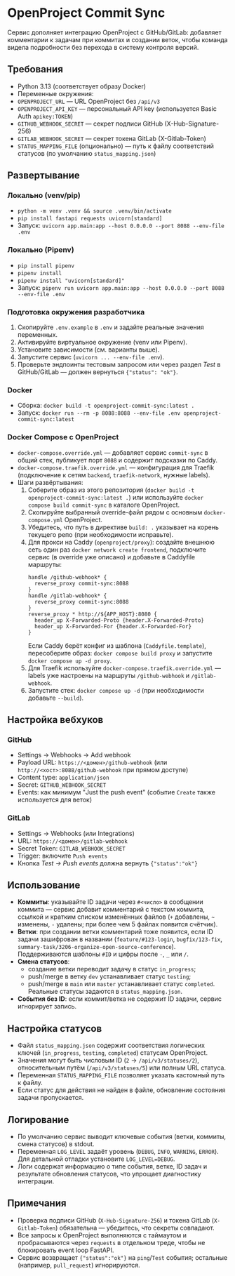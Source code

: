 OpenProject Commit Sync
=======================

Сервис дополняет интеграцию OpenProject с GitHub/GitLab: добавляет комментарии к задачам при коммитах и создании веток, чтобы команда видела подробности без перехода в систему контроля версий.

Требования
----------
- Python 3.13 (соответствует образу Docker)
- Переменные окружения:
- `OPENPROJECT_URL` — URL OpenProject без `/api/v3`
- `OPENPROJECT_API_KEY` — персональный API key (используется Basic Auth `apikey:TOKEN`)
- `GITHUB_WEBHOOK_SECRET` — секрет подписи GitHub (X-Hub-Signature-256)
- `GITLAB_WEBHOOK_SECRET` — секрет токена GitLab (X-Gitlab-Token)
- `STATUS_MAPPING_FILE` (опционально) — путь к файлу соответствий статусов (по умолчанию `status_mapping.json`)

Развертывание
-------------

### Локально (venv/pip)
- `python -m venv .venv && source .venv/bin/activate`
- `pip install fastapi requests uvicorn[standard]`
- Запуск: `uvicorn app.main:app --host 0.0.0.0 --port 8088 --env-file .env`

### Локально (Pipenv)
- `pip install pipenv`
- `pipenv install`
- `pipenv install "uvicorn[standard]"`
- Запуск: `pipenv run uvicorn app.main:app --host 0.0.0.0 --port 8088 --env-file .env`

### Подготовка окружения разработчика
1. Скопируйте `.env.example` в `.env` и задайте реальные значения переменных.
2. Активируйте виртуальное окружение (venv или Pipenv).
3. Установите зависимости (см. варианты выше).
4. Запустите сервис (`uvicorn ... --env-file .env`).
5. Проверьте эндпоинты тестовым запросом или через раздел *Test* в GitHub/GitLab — должен вернуться `{"status": "ok"}`.

### Docker
- Сборка: `docker build -t openproject-commit-sync:latest .`
- Запуск: `docker run --rm -p 8088:8088 --env-file .env openproject-commit-sync:latest`

### Docker Compose с OpenProject
- `docker-compose.override.yml` — добавляет сервис `commit-sync` в общий стек, публикует порт `8088` и содержит подсказки по Caddy.
- `docker-compose.traefik.override.yml` — конфигурация для Traefik (подключение к сетям `backend`, `traefik-network`, нужные labels).
- Шаги развёртывания:
  1. Соберите образ из этого репозитория (`docker build -t openproject-commit-sync:latest .`) или используйте `docker compose build commit-sync` в каталоге OpenProject.
  2. Скопируйте выбранный override-файл рядом с основным `docker-compose.yml` OpenProject.
  3. Убедитесь, что путь в директиве `build: .` указывает на корень текущего репо (при необходимости исправьте).
  4. Для прокси на Caddy (`openproject/proxy`): создайте внешнюю сеть один раз `docker network create frontend`, подключите сервис (в override уже описано) и добавьте в Caddyfile маршруты:
     ```
     handle /github-webhook* {
       reverse_proxy commit-sync:8088
     }
     handle /gitlab-webhook* {
       reverse_proxy commit-sync:8088
     }
     reverse_proxy * http://${APP_HOST}:8080 {
       header_up X-Forwarded-Proto {header.X-Forwarded-Proto}
       header_up X-Forwarded-For {header.X-Forwarded-For}
     }
     ```
     Если Caddy берёт конфиг из шаблона (`Caddyfile.template`), пересоберите образ: `docker compose build proxy` и запустите `docker compose up -d proxy`.
  5. Для Traefik используйте `docker-compose.traefik.override.yml` — labels уже настроены на маршруты `/github-webhook` и `/gitlab-webhook`.
  6. Запустите стек: `docker compose up -d` (при необходимости добавьте `--build`).

Настройка вебхуков
-------------------

### GitHub
- Settings → Webhooks → Add webhook
- Payload URL: `https://<домен>/github-webhook` (или `http://<хост>:8088/github-webhook` при прямом доступе)
- Content type: `application/json`
- Secret: `GITHUB_WEBHOOK_SECRET`
- Events: как минимум "Just the push event" (событие `Create` также используется для веток)

### GitLab
- Settings → Webhooks (или Integrations)
- URL: `https://<домен>/gitlab-webhook`
- Secret Token: `GITLAB_WEBHOOK_SECRET`
- Trigger: включите `Push events`
- Кнопка *Test → Push events* должна вернуть `{"status":"ok"}`

Использование
-------------
- **Коммиты**: указывайте ID задачи через `#<число>` в сообщении коммита — сервис добавит комментарий с текстом коммита, ссылкой и кратким списком изменённых файлов (`+` добавлены, `~` изменены, `-` удалены; при более чем 5 файлах появится счётчик).
- **Ветки**: при создании ветки комментарий тоже появится, если ID задачи зашифрован в названии (`feature/#123-login`, `bugfix/123-fix`, `summary-task/3206-organize-open-source-conference`). Поддерживаются шаблоны `#ID` и цифры после `-`, `_` или `/`.
- **Смена статусов**: 
  - создание ветки переводит задачу в статус `in_progress`;
  - push/merge в ветку `dev` устанавливает статус `testing`;
  - push/merge в `main` или `master` устанавливает статус `completed`.
  Реальные статусы задаются в `status_mapping.json`.
- **События без ID**: если коммит/ветка не содержит ID задачи, сервис игнорирует запись.

Настройка статусов
-------------------
- Файл `status_mapping.json` содержит соответствия логических ключей (`in_progress`, `testing`, `completed`) статусам OpenProject.
- Значения могут быть числовым ID (`2` → `/api/v3/statuses/2`), относительным путём (`/api/v3/statuses/5`) или полным URL статуса.
- Переменная `STATUS_MAPPING_FILE` позволяет указать кастомный путь к файлу.
- Если статус для действия не найден в файле, обновление состояния задачи пропускается.

Логирование
-----------
- По умолчанию сервис выводит ключевые события (ветки, коммиты, смена статусов) в stdout.
- Переменная `LOG_LEVEL` задаёт уровень (`DEBUG`, `INFO`, `WARNING`, `ERROR`). Для детальной отладки установите `LOG_LEVEL=DEBUG`.
- Логи содержат информацию о типе события, ветке, ID задач и результате обновления статусов, что упрощает диагностику интеграции.

Примечания
----------
- Проверка подписи GitHub (`X-Hub-Signature-256`) и токена GitLab (`X-Gitlab-Token`) обязательна — убедитесь, что секреты совпадают.
- Все запросы к OpenProject выполняются с таймаутом и пробрасываются через `requests` в отдельном треде, чтобы не блокировать event loop FastAPI.
- Сервис возвращает `{"status":"ok"}` на `ping`/`Test` события; остальные (например, `pull_request`) игнорируются.
